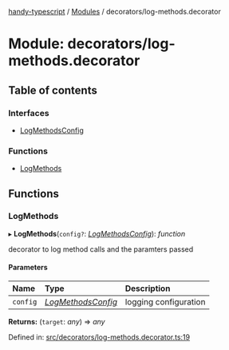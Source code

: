 [handy-typescript](../README.md) / [Modules](../modules.md) / decorators/log-methods.decorator

# Module: decorators/log-methods.decorator

## Table of contents

### Interfaces

- [LogMethodsConfig](../interfaces/decorators_log_methods_decorator.logmethodsconfig.md)

### Functions

- [LogMethods](decorators_log_methods_decorator.md#logmethods)

## Functions

### LogMethods

▸ **LogMethods**(`config?`: [*LogMethodsConfig*](../interfaces/decorators_log_methods_decorator.logmethodsconfig.md)): *function*

decorator to log method calls and the paramters passed

#### Parameters

| Name | Type | Description |
| :------ | :------ | :------ |
| `config` | [*LogMethodsConfig*](../interfaces/decorators_log_methods_decorator.logmethodsconfig.md) | logging configuration |

**Returns:** (`target`: *any*) => *any*

Defined in: [src/decorators/log-methods.decorator.ts:19](https://github.com/robbiemu/handy-typescript/blob/1ebcc03/src/decorators/log-methods.decorator.ts#L19)
